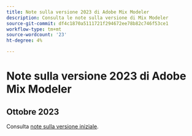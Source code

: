 ```yaml
---
title: Note sulla versione 2023 di Adobe Mix Modeler
description: Consulta le note sulla versione di Mix Modeler
source-git-commit: df4c1870a5111721f294672ee78b82c746f53ce1
workflow-type: tm+mt
source-wordcount: '23'
ht-degree: 4%

---
```


# Note sulla versione 2023 di Adobe Mix Modeler

## Ottobre 2023

Consulta [note sulla versione iniziale](latest.md).

